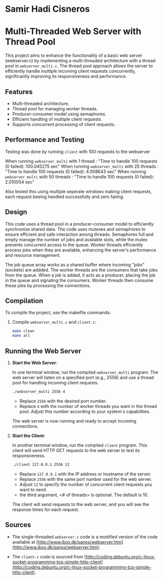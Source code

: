 # Samir Hadi Cisneros
# Multi-Threaded Web Server with Thread Pool

This project aims to enhance the functionality of a basic web server (webserver.c) by implementing a multi-threaded architecture with a thread pool in `webserver_multi.c`. The thread pool approach allows the server to efficiently handle multiple incoming client requests concurrently, significantly improving its responsiveness and performance.

## Features

- Multi-threaded architecture.
- Thread pool for managing worker threads.
- Producer-consumer model using semaphores.
- Efficient handling of multiple client requests.
- Supports concurrent processing of client requests.


## Performance and Testing

Testing was done by running `client` with 100 requests to the webserver

When running `webserver_multi` with 1 thread   : "Time to handle 100 requests (0 failed): 100.045275 sec"
When running `webserver_multi` with 25 threads : "Time to handle 100 requests (0 failed): 4.008643 sec"
When running `webserver_multi` with 50 threads : "Time to handle 100 requests (0 failed): 2.010054 sec"

Also tested this using multiple seperate windows making client requests, each request beeing handled successfully and zero failing. 

## Design 
This code uses a thread pool in a producer-consumer model to efficiently synchronize shared data. The code uses mutexes and semaphores to ensure efficient and safe interaction among threads. 
Semaphores full and empty manage the number of jobs and available slots, while the mutex prevents concurrent access to the queue. Worker threads efficiently process jobs when they are available, enhancing the server's performance and resource management.

The job queue array works as a shared buffer where incoming "jobs" (sockets) are addded. The worker threads are the consumers that take jobs from the queue. When a job is added, it acts as a producer, placing the job in the queue and signaling the consumers. Worker threads then consume these jobs by processing the connections. 


## Compilation

To compile the project, use the makefile commands:

1. Compile `webserver_multi.c` and `client.c`:
   ```bash
   make clean 
   make all
   ```


## Running the Web Server

1. **Start the Web Server**:

   In one terminal window, run the compiled `webserver_multi` program. The web server will listen on a specified port (e.g., 2556) and use a thread pool for handling incoming client requests.

   ```bash
   ./webserver_multi 2556 4
   ```

   - Replace `2556` with the desired port number.
   - Replace `4` with the number of worker threads you want in the thread pool. Adjust this number according to your system's capabilities.

   The web server is now running and ready to accept incoming connections.

2. **Start the Client**:

   In another terminal window, run the compiled `client` program. This client will send HTTP GET requests to the web server to test its responsiveness.

   ```bash
   ./client 127.0.0.1 2556 12
   ```

   - Replace `127.0.0.1` with the IP address or hostname of the server.
   - Replace `2556` with the same port number used for the web server.
   - Adjust `12` to specify the number of concurrent client requests you want to send.
   - the third argument, <# of threads> is optional. The default is 10.

   The client will send requests to the web server, and you will see the response times for each request.

## Sources

- The single-threaded `webserver.c` code is a modified version of the code available at [http://www.jbox.dk/sanos/webserver.htm](http://www.jbox.dk/sanos/webserver.htm).

- The `client.c` code is sourced from [http://coding.debuntu.org/c-linux-socket-programming-tcp-simple-http-client](http://coding.debuntu.org/c-linux-socket-programming-tcp-simple-http-client).
